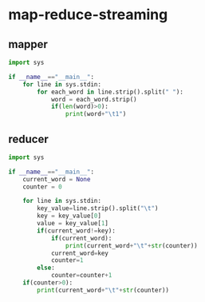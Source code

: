 # map-reduce-streaming

## mapper

<!-- MARKDOWN-AUTO-DOCS:START (CODE:src=../../python/map-reduce-streaming/mapper.py) -->
<!-- The below code snippet is automatically added from ../../python/map-reduce-streaming/mapper.py -->
```py
import sys

if __name__=="__main__":
	for line in sys.stdin:
		for each_word in line.strip().split(" "):
			word = each_word.strip()
			if(len(word)>0):
				print(word+"\t1")
```
<!-- MARKDOWN-AUTO-DOCS:END -->



## reducer

<!-- MARKDOWN-AUTO-DOCS:START (CODE:src=../../python/map-reduce-streaming/reducer.py) -->
<!-- The below code snippet is automatically added from ../../python/map-reduce-streaming/reducer.py -->
```py
import sys

if __name__=="__main__":
	current_word = None
	counter = 0

	for line in sys.stdin:
		key_value=line.strip().split("\t")
		key = key_value[0]
		value = key_value[1]
		if(current_word!=key):
			if(current_word):
				print(current_word+"\t"+str(counter))
			current_word=key
			counter=1
		else:
			counter=counter+1
	if(counter>0):
		print(current_word+"\t"+str(counter))
```
<!-- MARKDOWN-AUTO-DOCS:END -->


